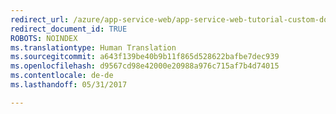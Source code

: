 ```yaml
---
redirect_url: /azure/app-service-web/app-service-web-tutorial-custom-domain
redirect_document_id: TRUE
ROBOTS: NOINDEX
ms.translationtype: Human Translation
ms.sourcegitcommit: a643f139be40b9b11f865d528622bafbe7dec939
ms.openlocfilehash: d9567cd98e42000e20988a976c715af7b4d74015
ms.contentlocale: de-de
ms.lasthandoff: 05/31/2017

---
```


